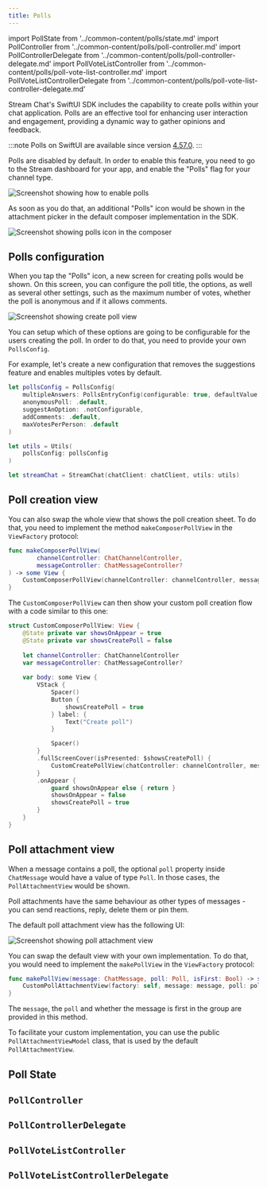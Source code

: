 ```yaml
---
title: Polls
---
```


import PollState from '../common-content/polls/state.md'
import PollController from '../common-content/polls/poll-controller.md'
import PollControllerDelegate from '../common-content/polls/poll-controller-delegate.md'
import PollVoteListController from '../common-content/polls/poll-vote-list-controller.md'
import PollVoteListControllerDelegate from '../common-content/polls/poll-vote-list-controller-delegate.md'

Stream Chat's SwiftUI SDK includes the capability to create polls within your chat application. Polls are an effective tool for enhancing user interaction and engagement, providing a dynamic way to gather opinions and feedback.

:::note
Polls on SwiftUI are available since version [4.57.0](https://github.com/GetStream/stream-chat-swiftui/releases/tag/4.57.0).
:::

Polls are disabled by default. In order to enable this feature, you need to go to the Stream dashboard for your app, and enable the "Polls" flag for your channel type.

![Screenshot showing how to enable polls](../assets/polls-dashboard.png)

As soon as you do that, an additional "Polls" icon would be shown in the attachment picker in the default composer implementation in the SDK.

![Screenshot showing polls icon in the composer](../assets/polls-composer.png)

## Polls configuration

When you tap the "Polls" icon, a new screen for creating polls would be shown. On this screen, you can configure the poll title, the options, as well as several other settings, such as the maximum number of votes, whether the poll is anonymous and if it allows comments.

![Screenshot showing create poll view](../assets/create-poll.png)

You can setup which of these options are going to be configurable for the users creating the poll. In order to do that, you need to provide your own `PollsConfig`.

For example, let's create a new configuration that removes the suggestions feature and enables multiples votes by default.

```swift
let pollsConfig = PollsConfig(
    multipleAnswers: PollsEntryConfig(configurable: true, defaultValue: true),
    anonymousPoll: .default,
    suggestAnOption: .notConfigurable,
    addComments: .default,
    maxVotesPerPerson: .default
)

let utils = Utils(
    pollsConfig: pollsConfig
)

let streamChat = StreamChat(chatClient: chatClient, utils: utils)
```

## Poll creation view

You can also swap the whole view that shows the poll creation sheet. To do that, you need to implement the method `makeComposerPollView` in the `ViewFactory` protocol:

```swift
func makeComposerPollView(
        channelController: ChatChannelController,
        messageController: ChatMessageController?
) -> some View {
    CustomComposerPollView(channelController: channelController, messageController: messageController)
}
```

The `CustomComposerPollView` can then show your custom poll creation flow with a code similar to this one:

```swift
struct CustomComposerPollView: View {
    @State private var showsOnAppear = true
    @State private var showsCreatePoll = false
    
    let channelController: ChatChannelController
    var messageController: ChatMessageController?
    
    var body: some View {
        VStack {
            Spacer()
            Button {
                showsCreatePoll = true
            } label: {
                Text("Create poll")
            }

            Spacer()
        }
        .fullScreenCover(isPresented: $showsCreatePoll) {
            CustomCreatePollView(chatController: channelController, messageController: messageController)
        }
        .onAppear {
            guard showsOnAppear else { return }
            showsOnAppear = false
            showsCreatePoll = true
        }
    }
}
```

## Poll attachment view

When a message contains a poll, the optional `poll` property inside `ChatMessage` would have a value of type `Poll`. In those cases, the `PollAttachmentView` would be shown. 

Poll attachments have the same behaviour as other types of messages - you can send reactions, reply, delete them or pin them.

The default poll attachment view has the following UI:

![Screenshot showing poll attachment view](../assets/poll-attachment.png)

You can swap the default view with your own implementation. To do that, you would need to implement the `makePollView` in the `ViewFactory` protocol:

```swift
func makePollView(message: ChatMessage, poll: Poll, isFirst: Bool) -> some View {
    CustomPollAttachmentView(factory: self, message: message, poll: poll, isFirst: isFirst)
}
```

The `message`, the `poll` and whether the message is first in the group are provided in this method.

To facilitate your custom implementation, you can use the public `PollAttachmentViewModel` class, that is used by the default `PollAttachmentView`.

## Poll State

<PollState />

## `PollController`

<PollController />

## `PollControllerDelegate`

<PollControllerDelegate />

## `PollVoteListController`

<PollVoteListController />

## `PollVoteListControllerDelegate`

<PollVoteListControllerDelegate />